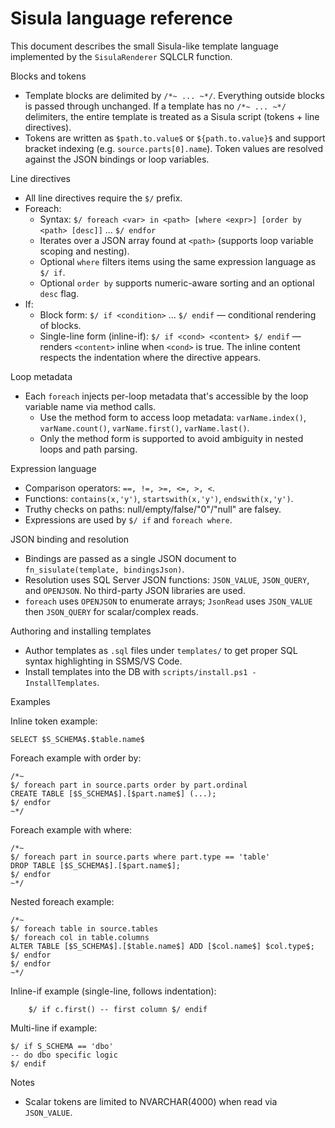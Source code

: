 # Sisula language reference

This document describes the small Sisula-like template language implemented by the `SisulaRenderer` SQLCLR function.

Blocks and tokens
- Template blocks are delimited by `/*~ ... ~*/`. Everything outside blocks is passed through unchanged. If a template has no `/*~ ... ~*/` delimiters, the entire template is treated as a Sisula script (tokens + line directives).
- Tokens are written as `$path.to.value$` or `${path.to.value}$` and support bracket indexing (e.g. `source.parts[0].name`). Token values are resolved against the JSON bindings or loop variables.

Line directives
- All line directives require the `$/` prefix.
- Foreach:
  - Syntax: `$/ foreach <var> in <path> [where <expr>] [order by <path> [desc]]` ... `$/ endfor`
  - Iterates over a JSON array found at `<path>` (supports loop variable scoping and nesting).
  - Optional `where` filters items using the same expression language as `$/ if`.
  - Optional `order by` supports numeric-aware sorting and an optional `desc` flag.
- If:
  - Block form: `$/ if <condition>` ... `$/ endif` — conditional rendering of blocks.
  - Single-line form (inline-if): `$/ if <cond> <content> $/ endif` — renders `<content>` inline when `<cond>` is true. The inline content respects the indentation where the directive appears.

Loop metadata
- Each `foreach` injects per-loop metadata that's accessible by the loop variable name via method calls.
  - Use the method form to access loop metadata: `varName.index()`, `varName.count()`, `varName.first()`, `varName.last()`.
  - Only the method form is supported to avoid ambiguity in nested loops and path parsing.

Expression language
- Comparison operators: `==, !=, >=, <=, >, <`.
- Functions: `contains(x,'y')`, `startswith(x,'y')`, `endswith(x,'y')`.
- Truthy checks on paths: null/empty/false/"0"/"null" are falsey.
- Expressions are used by `$/ if` and `foreach where`.

JSON binding and resolution
- Bindings are passed as a single JSON document to `fn_sisulate(template, bindingsJson)`.
- Resolution uses SQL Server JSON functions: `JSON_VALUE`, `JSON_QUERY`, and `OPENJSON`. No third-party JSON libraries are used.
- `foreach` uses `OPENJSON` to enumerate arrays; `JsonRead` uses `JSON_VALUE` then `JSON_QUERY` for scalar/complex reads.

Authoring and installing templates
- Author templates as `.sql` files under `templates/` to get proper SQL syntax highlighting in SSMS/VS Code.
- Install templates into the DB with `scripts/install.ps1 -InstallTemplates`.

Examples

Inline token example:

    SELECT $S_SCHEMA$.$table.name$

Foreach example with order by:

    /*~
    $/ foreach part in source.parts order by part.ordinal
    CREATE TABLE [$S_SCHEMA$].[$part.name$] (...);
    $/ endfor
    ~*/

Foreach example with where:

    /*~
    $/ foreach part in source.parts where part.type == 'table'
    DROP TABLE [$S_SCHEMA$].[$part.name$];
    $/ endfor
    ~*/

Nested foreach example:

    /*~
    $/ foreach table in source.tables
    $/ foreach col in table.columns
    ALTER TABLE [$S_SCHEMA$].[$table.name$] ADD [$col.name$] $col.type$;
    $/ endfor
    $/ endfor
    ~*/

Inline-if example (single-line, follows indentation):

        $/ if c.first() -- first column $/ endif

Multi-line if example:

    $/ if S_SCHEMA == 'dbo'
    -- do dbo specific logic
    $/ endif

Notes
- Scalar tokens are limited to NVARCHAR(4000) when read via `JSON_VALUE`.
